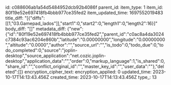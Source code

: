 id: c088606ab1a54d5484952dcb92b4086f
parent_id: 
item_type: 1
item_id: 80f19e52e697418fb4bbb977ce35fed2
item_updated_time: 1697552019483
title_diff: "[{\"diffs\":[[1,\"03.Gamepad_lados\"]],\"start1\":0,\"start2\":0,\"length1\":0,\"length2\":16}]"
body_diff: "[]"
metadata_diff: {"new":{"id":"80f19e52e697418fb4bbb977ce35fed2","parent_id":"c0ac8a4da3024c7384c93ac6204e860b","latitude":"0.00000000","longitude":"0.00000000","altitude":"0.0000","author":"","source_url":"","is_todo":0,"todo_due":0,"todo_completed":0,"source":"joplin-desktop","source_application":"net.cozic.joplin-desktop","application_data":"","order":0,"markup_language":1,"is_shared":0,"share_id":"","conflict_original_id":"","master_key_id":"","user_data":""},"deleted":[]}
encryption_cipher_text: 
encryption_applied: 0
updated_time: 2023-10-17T14:13:43.456Z
created_time: 2023-10-17T14:13:43.456Z
type_: 13